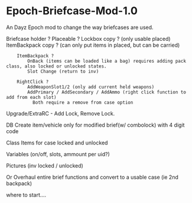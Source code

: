 Epoch-Briefcase-Mod-1.0
=======================

An Dayz Epoch mod to change the way briefcases are used.

Briefcase holder ?
        Placeable ?
            Lockbox copy ? (only usable placed)
            ItemBackpack copy ? (can only put items in placed, but can be carried)
        
        ItemBackpack ?
            OnBack (items can be loaded like a bag) requires adding pack class, also locked or unlocked states.
            Slot Change (return to inv)
            
        RightClick ?
            AddWeaponSlot1/2 (only add current held weapons)
            AddPrimary / AddSecondary / AddAmmo (right click function to add from each slot)
              Both require a remove from case option
            
Upgrade/ExtraRC - Add Lock, Remove Lock.

DB Create item/vehicle only for modified brief(w/ combolock) with 4 digit code

Class Items for case locked and unlocked

Variables (on/off, slots, ammount per uid?)

Pictures (inv locked / unlocked)

Or Overhaul entire brief functions and convert to a usable case (ie 2nd backpack)

where to start....
